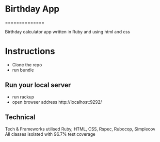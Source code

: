 # Birthday App
==============

Birthday calculator app written in Ruby and using html and css

# Instructions
 - Clone the repo
 - run bundle

 ## Run your local server
 - run rackup 
 - open browser address http://localhost:9292/

 ## Technical
 Tech & Frameworks utilised Ruby, HTML, CSS,  Rspec, Rubocop, Simplecov All classes isolated with 96.7% test coverage